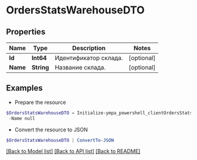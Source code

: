 # OrdersStatsWarehouseDTO
## Properties

Name | Type | Description | Notes
------------ | ------------- | ------------- | -------------
**Id** | **Int64** | Идентификатор склада. | [optional] 
**Name** | **String** | Название склада. | [optional] 

## Examples

- Prepare the resource
```powershell
$OrdersStatsWarehouseDTO = Initialize-ympa_powershell_clientOrdersStatsWarehouseDTO  -Id null `
 -Name null
```

- Convert the resource to JSON
```powershell
$OrdersStatsWarehouseDTO | ConvertTo-JSON
```

[[Back to Model list]](../README.md#documentation-for-models) [[Back to API list]](../README.md#documentation-for-api-endpoints) [[Back to README]](../README.md)

